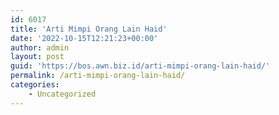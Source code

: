 ```yaml
---
id: 6017
title: 'Arti Mimpi Orang Lain Haid'
date: '2022-10-15T12:21:23+00:00'
author: admin
layout: post
guid: 'https://bos.awn.biz.id/arti-mimpi-orang-lain-haid/'
permalink: /arti-mimpi-orang-lain-haid/
categories:
    - Uncategorized
---
```


